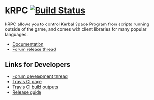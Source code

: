 kRPC [![Build Status](https://travis-ci.com/krpc/krpc.svg?branch=master)](https://travis-ci.com/krpc/krpc)
====

kRPC allows you to control Kerbal Space Program from scripts running outside of
the game, and comes with client libraries for many popular languages.

* [Documentation](https://krpc.github.io/krpc)
* [Forum release thread](http://forum.kerbalspaceprogram.com/index.php?/topic/130742-105-krpc-remote-control-your-ships-using-python-c-c-lua-v021-10th-feb-2016/)

Links for Developers
--------------------

* [Forum development thread](https://forum.kerbalspaceprogram.com/index.php?/topic/62902-14113x122-krpc-remote-procedure-call-server-v045-17th-march-2018/)
* [Travis CI page](https://travis-ci.com/krpc/krpc)
* [Travis CI build outputs](http://krpc.s3-website-us-east-1.amazonaws.com/deploy/)
* [Release guide](Release-Guide.md)
